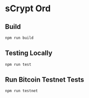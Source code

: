 # sCrypt Ord

## Build

```sh
npm run build
```

## Testing Locally

```sh
npm run test
```

## Run Bitcoin Testnet Tests

```sh
npm run testnet
```
